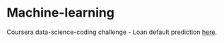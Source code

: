 # Machine-learning
Coursera data-science-coding challenge - Loan default prediction [here](https://github.com/harish-AK/Machine-learning/blob/main/supervised%20ML%20algorithms/LoanDefaultPrediction.ipynb).

